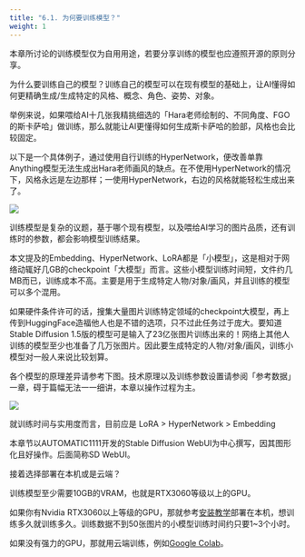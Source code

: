 ```yaml
---
title: "6.1. 为何要训练模型？"
weight: 1
---
```


本章所讨论的训练模型仅为自用用途，若要分享训练的模型也应遵照开源的原则分享。

为什么要训练自己的模型？训练自己的模型可以在现有模型的基础上，让AI懂得如何更精确生成/生成特定的风格、概念、角色、姿势、对象。

举例来说，如果喂给AI十几张我精挑细选的「Hara老师绘制的、不同角度、FGO的斯卡萨哈」做训练，那么就能让AI更懂得如何生成斯卡萨哈的脸部，风格也会比较固定。

以下是一个具体例子，通过使用自行训练的HyperNetwork，便改善单靠Anything模型无法生成出Hara老师画风的缺点。在不使用HyperNetwork的情况下，风格永远是左边那样；一使用HyperNetwork，右边的风格就能轻松生成出来了。

![](../../../images/motivation-1.webp)

训练模型是复杂的议题，基于哪个现有模型，以及喂给AI学习的图片品质，还有训练时的参数，都会影响模型训练结果。

本文提及的Embedding、HyperNetwork、LoRA都是「小模型」，这是相对于网络动辄好几GB的checkpoint「大模型」而言。这些小模型训练时间短，文件约几MB而已，训练成本不高。主要是用于生成特定人物/对象/画风，并且训练的模型可以多个混用。

如果硬件条件许可的话，搜集大量图片训练特定领域的checkpoint大模型，再上传到HuggingFace造福他人也是不错的选项，只不过此任务过于庞大。要知道Stable Diffusion 1.5版的模型可是输入了23亿张图片训练出来的！网络上其他人训练的模型至少也准备了几万张图片。因此要生成特定的人物/对象/画风，训练小模型对一般人来说比较划算。

各个模型的原理差异请参考下图。技术原理以及训练参数设置请参阅「参考数据」一章，碍于篇幅无法一一细讲，本章以操作过程为主。

![](../../../images/motivation-2.webp)

就训练时间与实用度而言，目前应是 LoRA > HyperNetwork > Embedding

本章节以AUTOMATIC1111开发的Stable Diffusion WebUI为中心撰写，因其图形化且好操作。后面简称SD WebUI。

接着选择部署在本机或是云端？

训练模型至少需要10GB的VRAM，也就是RTX3060等级以上的GPU。

如果你有Nvidia RTX3060以上等级的GPU，那就参考[安装教学](../installation/)部署在本机，想训练多久就训练多久。训练数据不到50张图片的小模型训练时间约只要1~3个小时。

如果没有强力的GPU，那就用云端训练，例如[Google Colab](../installation/deploy-to-google-colab/)。
